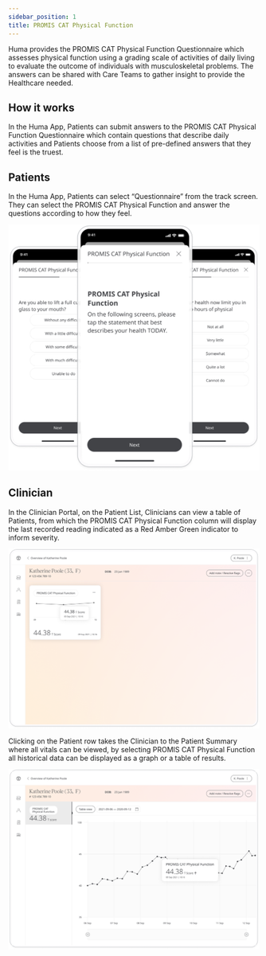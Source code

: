 ```yaml
---
sidebar_position: 1
title: PROMIS CAT Physical Function
---
```

Huma provides the PROMIS CAT Physical Function Questionnaire which assesses physical function using a grading scale of activities of daily living to evaluate the outcome of individuals with musculoskeletal problems. The answers can be shared with Care Teams to gather insight to provide the Healthcare needed.

## How it works

In the Huma App, Patients can submit answers to the PROMIS CAT Physical Function Questionnaire which contain questions that describe daily activities and Patients choose from a list of pre-defined answers that they feel is the truest.

## Patients

In the Huma App, Patients can select “Questionnaire” from the track screen. They can select the PROMIS CAT Physical Function and answer the questions according to how they feel.

![PROMIS CAT Physical Function in the Huma App](./assets/promis-cat-physical-function.png)

## Clinician

In the Clinician Portal, on the Patient List, Clinicians can view a table of Patients, from which the PROMIS CAT Physical Function column will display the last recorded reading indicated as a Red Amber Green indicator to inform severity. 

![Clinician view of PROMIS CAT Physical Function](./assets/cp-patient-summary-promis-cat-physical-function.png)

Clicking on the Patient row takes the Clinician to the Patient Summary where all vitals can be viewed, by selecting PROMIS CAT Physical Function all historical data can be displayed as a graph or a table of results.

![Clinician view of PROMIS CAT Physical Function](./assets/cp-module-details-promis-cat-physical-function.png)